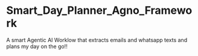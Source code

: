 # Smart_Day_Planner_Agno_Framework
A smart Agentic AI Worklow that extracts emails and whatsapp texts and plans my day on the go!!
